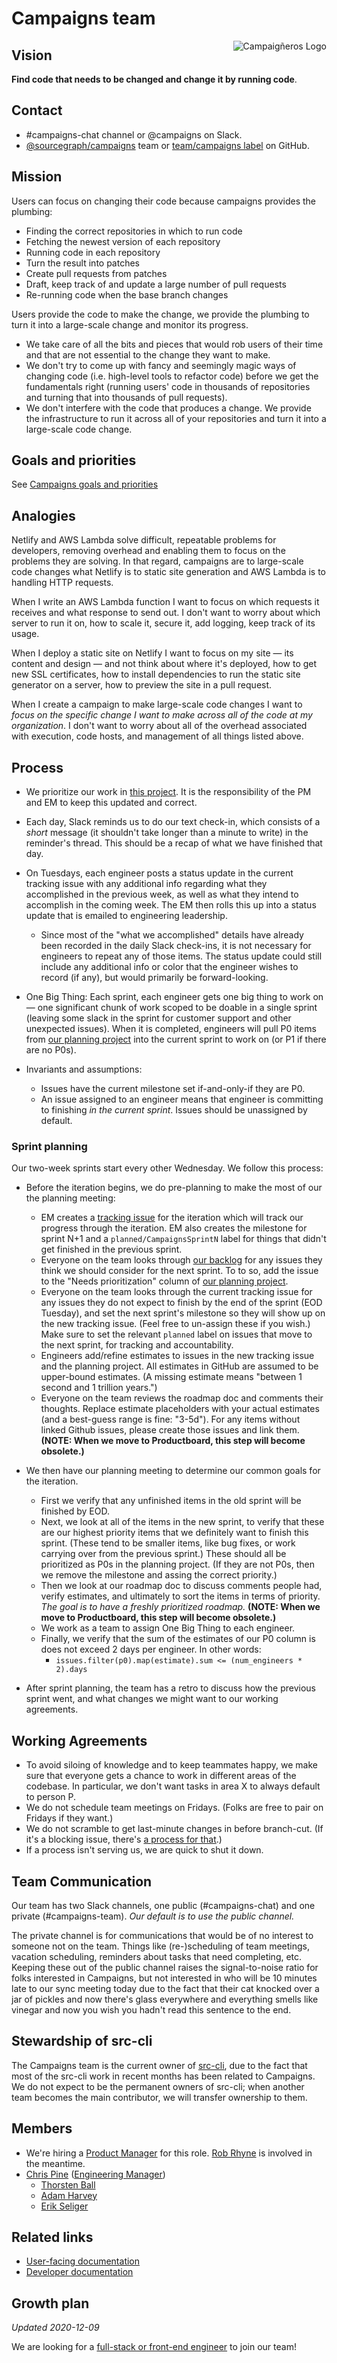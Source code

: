 # Campaigns team

<img src="https://storage.googleapis.com/sourcegraph-assets/campaigneros.png"  align=right alt="Campaigñeros Logo">

## Vision

**Find code that needs to be changed and change it by running code**.

## Contact

- #campaigns-chat channel or @campaigns on Slack.
- [@sourcegraph/campaigns](https://github.com/orgs/sourcegraph/teams/campaigns) team or [team/campaigns label](https://github.com/sourcegraph/sourcegraph/issues?q=is%3Aissue+is%3Aopen+label%3Ateam%2Fcampaigns+) on GitHub.

## Mission

Users can focus on changing their code because campaigns provides the plumbing:

* Finding the correct repositories in which to run code
* Fetching the newest version of each repository
* Running code in each repository
* Turn the result into patches
* Create pull requests from patches
* Draft, keep track of and update a large number of pull requests
* Re-running code when the base branch changes

Users provide the code to make the change, we provide the plumbing to turn it into a large-scale change and monitor its progress.

* We take care of all the bits and pieces that would rob users of their time and that are not essential to the change they want to make.
* We don't try to come up with fancy and seemingly magic ways of changing code (i.e. high-level tools to refactor code) before we get the fundamentals right (running users' code in thousands of repositories and turning that into thousands of pull requests).
* We don't interfere with the code that produces a change. We provide the infrastructure to run it across all of your repositories and turn it into a large-scale code change.

## Goals and priorities

See [Campaigns goals and priorities](goals.md)

## Analogies

Netlify and AWS Lambda solve difficult, repeatable problems for developers, removing overhead and enabling them to focus on the problems they are solving. In that regard, campaigns are to large-scale code changes what Netlify is to static site generation and AWS Lambda is to handling HTTP requests.

When I write an AWS Lambda function I want to focus on which requests it receives and what response to send out. I don't want to worry about which server to run it on, how to scale it, secure it, add logging, keep track of its usage.

When I deploy a static site on Netlify I want to focus on my site — its content and design — and not think about where it's deployed, how to get new SSL certificates, how to install dependencies to run the static site generator on a server, how to preview the site in a pull request.

When I create a campaign to make large-scale code changes I want to _focus on the specific change I want to make across all of the code at my organization_. I don't want to worry about all of the overhead associated with execution, code hosts, and management of all things listed above.

## Process

* We prioritize our work in [this project](https://github.com/sourcegraph/sourcegraph/projects/10). It is the responsibility of the PM and EM to keep this updated and correct.

* Each day, Slack reminds us to do our text check-in, which consists of a *short* message (it shouldn't take longer than a minute to write) in the reminder's thread. This should be a recap of what we have finished that day.

* On Tuesdays, each engineer posts a status update in the current tracking issue with any additional info regarding what they accomplished in the previous week, as well as what they intend to accomplish in the coming week. The EM then rolls this up into a status update that is emailed to engineering leadership.
  * Since most of the "what we accomplished" details have already been recorded in the daily Slack check-ins, it is not necessary for engineers to repeat any of those items. The status update could still include any additional info or color that the engineer wishes to record (if any), but would primarily be forward-looking.

* One Big Thing: Each sprint, each engineer gets one big thing to work on — one significant chunk of work scoped to be doable in a single sprint (leaving some slack in the sprint for customer support and other unexpected issues). When it is completed, engineers will pull P0 items from [our planning project](https://github.com/sourcegraph/sourcegraph/projects/10) into the current sprint to work on (or P1 if there are no P0s).

* Invariants and assumptions:
  * Issues have the current milestone set if-and-only-if they are P0.
  * An issue assigned to an engineer means that engineer is committing to finishing *in the current sprint*. Issues should be unassigned by default.

### Sprint planning

Our two-week sprints start every other Wednesday. We follow this process:

* Before the iteration begins, we do pre-planning to make the most of our the planning meeting:
  * EM creates a [tracking issue](https://about.sourcegraph.com/handbook/engineering/tracking_issues) for the iteration which will track our progress through the iteration. EM also creates the milestone for sprint N+1 and a `planned/CampaignsSprintN` label for things that didn't get finished in the previous sprint.
  * Everyone on the team looks through [our backlog](https://github.com/sourcegraph/sourcegraph/issues?q=is%3Aopen+is%3Aissue+label%3Ateam%2Fcampaigns+milestone%3ABacklog) for any issues they think we should consider for the next sprint. To to so, add the issue to the "Needs prioritization" column of [our planning project](https://github.com/sourcegraph/sourcegraph/projects/10).
  * Everyone on the team looks through the current tracking issue for any issues they do not expect to finish by the end of the sprint (EOD Tuesday), and set the next sprint's milestone so they will show up on the new tracking issue. (Feel free to un-assign these if you wish.) Make sure to set the relevant `planned` label on issues that move to the next sprint, for tracking and accountability.
  * Engineers add/refine estimates to issues in the new tracking issue and the planning project. All estimates in GitHub are assumed to be upper-bound estimates. (A missing estimate means "between 1 second and 1 trillion years.")
  * Everyone on the team reviews the roadmap doc and comments their thoughts. Replace estimate placeholders with your actual estimates (and a best-guess range is fine: "3-5d"). For any items without linked Github issues, please create those issues and link them. **(NOTE: When we move to Productboard, this step will become obsolete.)**

* We then have our planning meeting to determine our common goals for the iteration.
  * First we verify that any unfinished items in the old sprint will be finished by EOD.
  * Next, we look at all of the items in the new sprint, to verify that these are our highest priority items that we definitely want to finish this sprint. (These tend to be smaller items, like bug fixes, or work carrying over from the previous sprint.) These should all be prioritized as P0s in the planning project. (If they are not P0s, then we remove the milestone and assing the correct priority.)
  * Then we look at our roadmap doc to discuss comments people had, verify estimates, and ultimately to sort the items in terms of priority. *The goal is to have a freshly prioritized roadmap.* **(NOTE: When we move to Productboard, this step will become obsolete.)**
  * We work as a team to assign One Big Thing to each engineer.
  * Finally, we verify that the sum of the estimates of our P0 column is does not exceed 2 days per engineer. In other words:
    * `issues.filter(p0).map(estimate).sum <= (num_engineers * 2).days`

* After sprint planning, the team has a retro to discuss how the previous sprint went, and what changes we might want to our working agreements.

## Working Agreements

* To avoid siloing of knowledge and to keep teammates happy, we make sure that everyone gets a chance to work in different areas of the codebase. In particular, we don't want tasks in area X to always default to person P.
* We do not schedule team meetings on Fridays. (Folks are free to pair on Fridays if they want.)
* We do not scramble to get last-minute changes in before branch-cut. (If it's a blocking issue, there's [a process for that](https://about.sourcegraph.com/handbook/engineering/releases#issues).)
* If a process isn't serving us, we are quick to shut it down.

## Team Communication

Our team has two Slack channels, one public (#campaigns-chat) and one private (#campaigns-team). _Our default is to use the public channel._

The private channel is for communications that would be of no interest to someone not on the team. Things like (re-)scheduling of team meetings, vacation scheduling, reminders about tasks that need completing, etc. Keeping these out of the public channel raises the signal-to-noise ratio for folks interested in Campaigns, but not interested in who will be 10 minutes late to our sync meeting today due to the fact that their cat knocked over a jar of pickles and now there's glass everywhere and everything smells like vinegar and now you wish you hadn't read this sentence to the end.

## Stewardship of src-cli

The Campaigns team is the current owner of [src-cli](https://github.com/sourcegraph/src-cli), due to the fact that most of the src-cli work in recent months has been related to Campaigns. We do not expect to be the permanent owners of src-cli; when another team becomes the main contributor, we will transfer ownership to them.

## Members

- We're hiring a [Product Manager](../../product/roles/product_manager.md) for this role. [Rob Rhyne](../../../company/team/index.md#rob-rhyne) is involved in the meantime.
- [Chris Pine](../../../company/team/index.md#chris-pine-he-she-they-chris) ([Engineering Manager](../roles.md#engineering-manager))
  - [Thorsten Ball](../../../company/team/index.md#thorsten-ball-he-him)
  - [Adam Harvey](../../../company/team/index.md#adam-harvey-he-him)
  - [Erik Seliger](../../../company/team/index.md#erik-seliger)

## Related links

- [User-facing documentation](https://docs.sourcegraph.com/campaigns)
- [Developer documentation](https://docs.sourcegraph.com/dev/background-information/campaigns)

## Growth plan

_Updated 2020-12-09_

We are looking for a [full-stack or front-end engineer](../hiring/software-engineer-campaigns-full-stack-front-end.md) to join our team!
